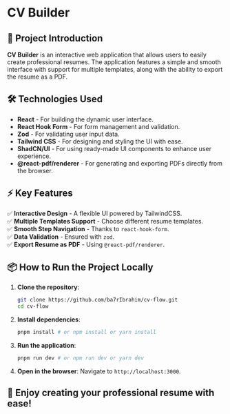 # CV Builder

## 🚀 Project Introduction

**CV Builder** is an interactive web application that allows users to easily create professional resumes. The application features a simple and smooth interface with support for multiple templates, along with the ability to export the resume as a PDF.

## 🛠️ Technologies Used

- **React** - For building the dynamic user interface.
- **React Hook Form** - For form management and validation.
- **Zod** - For validating user input data.
- **Tailwind CSS** - For designing and styling the UI with ease.
- **ShadCN/UI** - For using ready-made UI components to enhance user experience.
- **@react-pdf/renderer** - For generating and exporting PDFs directly from the browser.

## ⚡ Key Features

✅ **Interactive Design** - A flexible UI powered by TailwindCSS.\
✅ **Multiple Templates Support** - Choose different resume templates.\
✅ **Smooth Step Navigation** - Thanks to `react-hook-form`.\
✅ **Data Validation** - Ensured with `zod`.\
✅ **Export Resume as PDF** - Using `@react-pdf/renderer`.

## 📦 How to Run the Project Locally

1. **Clone the repository**:
   ```bash
   git clone https://github.com/ba7rIbrahim/cv-flow.git
   cd cv-flow
   ```
2. **Install dependencies**:
   ```bash
   pnpm install # or npm install or yarn install
   ```
3. **Run the application**:
   ```bash
   pnpm run dev # or npm run dev or yarn dev
   ```
4. **Open in the browser**:
   Navigate to `http://localhost:3000`.

## 🎯 **Enjoy creating your professional resume with ease!**

